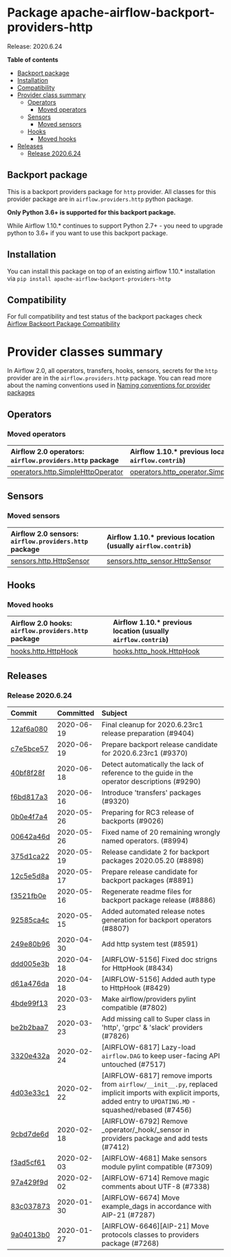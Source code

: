 <!--
 Licensed to the Apache Software Foundation (ASF) under one
 or more contributor license agreements.  See the NOTICE file
 distributed with this work for additional information
 regarding copyright ownership.  The ASF licenses this file
 to you under the Apache License, Version 2.0 (the
 "License"); you may not use this file except in compliance
 with the License.  You may obtain a copy of the License at

   http://www.apache.org/licenses/LICENSE-2.0

 Unless required by applicable law or agreed to in writing,
 software distributed under the License is distributed on an
 "AS IS" BASIS, WITHOUT WARRANTIES OR CONDITIONS OF ANY
 KIND, either express or implied.  See the License for the
 specific language governing permissions and limitations
 under the License.
 -->


# Package apache-airflow-backport-providers-http

Release: 2020.6.24

**Table of contents**

- [Backport package](#backport-package)
- [Installation](#installation)
- [Compatibility](#compatibility)
- [Provider class summary](#provider-classes-summary)
    - [Operators](#operators)
        - [Moved operators](#moved-operators)
    - [Sensors](#sensors)
        - [Moved sensors](#moved-sensors)
    - [Hooks](#hooks)
        - [Moved hooks](#moved-hooks)
- [Releases](#releases)
    - [Release 2020.6.24](#release-2020624)

## Backport package

This is a backport providers package for `http` provider. All classes for this provider package
are in `airflow.providers.http` python package.

**Only Python 3.6+ is supported for this backport package.**

While Airflow 1.10.* continues to support Python 2.7+ - you need to upgrade python to 3.6+ if you
want to use this backport package.



## Installation

You can install this package on top of an existing airflow 1.10.* installation via
`pip install apache-airflow-backport-providers-http`

## Compatibility

For full compatibility and test status of the backport packages check
[Airflow Backport Package Compatibility](https://cwiki.apache.org/confluence/display/AIRFLOW/Backported+providers+packages+for+Airflow+1.10.*+series)

# Provider classes summary

In Airflow 2.0, all operators, transfers, hooks, sensors, secrets for the `http` provider
are in the `airflow.providers.http` package. You can read more about the naming conventions used
in [Naming conventions for provider packages](https://github.com/apache/airflow/blob/master/CONTRIBUTING.rst#naming-conventions-for-provider-packages)


## Operators




### Moved operators

| Airflow 2.0 operators: `airflow.providers.http` package                                                                     | Airflow 1.10.* previous location (usually `airflow.contrib`)                                                                         |
|:----------------------------------------------------------------------------------------------------------------------------|:-------------------------------------------------------------------------------------------------------------------------------------|
| [operators.http.SimpleHttpOperator](https://github.com/apache/airflow/blob/master/airflow/providers/http/operators/http.py) | [operators.http_operator.SimpleHttpOperator](https://github.com/apache/airflow/blob/v1-10-stable/airflow/operators/http_operator.py) |






## Sensors



### Moved sensors

| Airflow 2.0 sensors: `airflow.providers.http` package                                                           | Airflow 1.10.* previous location (usually `airflow.contrib`)                                                         |
|:----------------------------------------------------------------------------------------------------------------|:---------------------------------------------------------------------------------------------------------------------|
| [sensors.http.HttpSensor](https://github.com/apache/airflow/blob/master/airflow/providers/http/sensors/http.py) | [sensors.http_sensor.HttpSensor](https://github.com/apache/airflow/blob/v1-10-stable/airflow/sensors/http_sensor.py) |



## Hooks



### Moved hooks

| Airflow 2.0 hooks: `airflow.providers.http` package                                                       | Airflow 1.10.* previous location (usually `airflow.contrib`)                                               |
|:----------------------------------------------------------------------------------------------------------|:-----------------------------------------------------------------------------------------------------------|
| [hooks.http.HttpHook](https://github.com/apache/airflow/blob/master/airflow/providers/http/hooks/http.py) | [hooks.http_hook.HttpHook](https://github.com/apache/airflow/blob/v1-10-stable/airflow/hooks/http_hook.py) |






## Releases

### Release 2020.6.24

| Commit                                                                                         | Committed   | Subject                                                                                                                                                            |
|:-----------------------------------------------------------------------------------------------|:------------|:-------------------------------------------------------------------------------------------------------------------------------------------------------------------|
| [12af6a080](https://github.com/apache/airflow/commit/12af6a08009b8776e00d8a0aab92363eb8c4e8b1) | 2020-06-19  | Final cleanup for 2020.6.23rc1 release preparation (#9404)                                                                                                         |
| [c7e5bce57](https://github.com/apache/airflow/commit/c7e5bce57fe7f51cefce4f8a41ce408ac5675d13) | 2020-06-19  | Prepare backport release candidate for 2020.6.23rc1 (#9370)                                                                                                        |
| [40bf8f28f](https://github.com/apache/airflow/commit/40bf8f28f97f17f40d993d207ea740eba54593ee) | 2020-06-18  | Detect automatically the lack of reference to the guide in the operator descriptions (#9290)                                                                       |
| [f6bd817a3](https://github.com/apache/airflow/commit/f6bd817a3aac0a16430fc2e3d59c1f17a69a15ac) | 2020-06-16  | Introduce &#39;transfers&#39; packages (#9320)                                                                                                                             |
| [0b0e4f7a4](https://github.com/apache/airflow/commit/0b0e4f7a4cceff3efe15161fb40b984782760a34) | 2020-05-26  | Preparing for RC3 release of backports (#9026)                                                                                                                      |
| [00642a46d](https://github.com/apache/airflow/commit/00642a46d019870c4decb3d0e47c01d6a25cb88c) | 2020-05-26  | Fixed name of 20 remaining wrongly named operators. (#8994)                                                                                                        |
| [375d1ca22](https://github.com/apache/airflow/commit/375d1ca229464617780623c61c6e8a1bf570c87f) | 2020-05-19  | Release candidate 2 for backport packages 2020.05.20 (#8898)                                                                                                       |
| [12c5e5d8a](https://github.com/apache/airflow/commit/12c5e5d8ae25fa633efe63ccf4db389e2b796d79) | 2020-05-17  | Prepare release candidate for backport packages (#8891)                                                                                                            |
| [f3521fb0e](https://github.com/apache/airflow/commit/f3521fb0e36733d8bd356123e56a453fd37a6dca) | 2020-05-16  | Regenerate readme files for backport package release (#8886)                                                                                                       |
| [92585ca4c](https://github.com/apache/airflow/commit/92585ca4cb375ac879f4ab331b3a063106eb7b92) | 2020-05-15  | Added automated release notes generation for backport operators (#8807)                                                                                            |
| [249e80b96](https://github.com/apache/airflow/commit/249e80b960ab3453763903493bbb77651be9073b) | 2020-04-30  | Add http system test (#8591)                                                                                                                                       |
| [ddd005e3b](https://github.com/apache/airflow/commit/ddd005e3b97e82ce715dc6604ff60ed5768de6ea) | 2020-04-18  | [AIRFLOW-5156] Fixed doc strigns for HttpHook (#8434)                                                                                                              |
| [d61a476da](https://github.com/apache/airflow/commit/d61a476da3a649bf2c1d347b9cb3abc62eae3ce9) | 2020-04-18  | [AIRFLOW-5156] Added auth type to HttpHook (#8429)                                                                                                                 |
| [4bde99f13](https://github.com/apache/airflow/commit/4bde99f1323d72f6c84c1548079d5e98fc0a2a9a) | 2020-03-23  | Make airflow/providers pylint compatible (#7802)                                                                                                                   |
| [be2b2baa7](https://github.com/apache/airflow/commit/be2b2baa7c5f53c2d73646e4623cdb6731551b70) | 2020-03-23  | Add missing call to Super class in &#39;http&#39;, &#39;grpc&#39; &amp; &#39;slack&#39; providers (#7826)                                                                                      |
| [3320e432a](https://github.com/apache/airflow/commit/3320e432a129476dbc1c55be3b3faa3326a635bc) | 2020-02-24  | [AIRFLOW-6817] Lazy-load `airflow.DAG` to keep user-facing API untouched (#7517)                                                                                   |
| [4d03e33c1](https://github.com/apache/airflow/commit/4d03e33c115018e30fa413c42b16212481ad25cc) | 2020-02-22  | [AIRFLOW-6817] remove imports from `airflow/__init__.py`, replaced implicit imports with explicit imports, added entry to `UPDATING.MD` - squashed/rebased (#7456) |
| [9cbd7de6d](https://github.com/apache/airflow/commit/9cbd7de6d115795aba8bfb8addb060bfdfbdf87b) | 2020-02-18  | [AIRFLOW-6792] Remove _operator/_hook/_sensor in providers package and add tests (#7412)                                                                           |
| [f3ad5cf61](https://github.com/apache/airflow/commit/f3ad5cf6185b9d406d0fb0a4ecc0b5536f79217a) | 2020-02-03  | [AIRFLOW-4681] Make sensors module pylint compatible (#7309)                                                                                                       |
| [97a429f9d](https://github.com/apache/airflow/commit/97a429f9d0cf740c5698060ad55f11e93cb57b55) | 2020-02-02  | [AIRFLOW-6714] Remove magic comments about UTF-8 (#7338)                                                                                                           |
| [83c037873](https://github.com/apache/airflow/commit/83c037873ff694eed67ba8b30f2d9c88b2c7c6f2) | 2020-01-30  | [AIRFLOW-6674] Move example_dags in accordance with AIP-21 (#7287)                                                                                                 |
| [9a04013b0](https://github.com/apache/airflow/commit/9a04013b0e40b0d744ff4ac9f008491806d60df2) | 2020-01-27  | [AIRFLOW-6646][AIP-21] Move protocols classes to providers package (#7268)                                                                                         |
